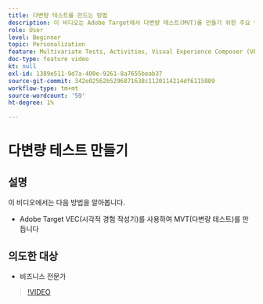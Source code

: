 ```yaml
---
title: 다변량 테스트를 만드는 방법
description: 이 비디오는 Adobe Target에서 다변량 테스트(MVT)를 만들기 위한 주요 워크플로를 안내합니다. MVT를 만들고 해석하는 단계에 대해 알아봅니다.
role: User
level: Beginner
topic: Personalization
feature: Multivariate Tests, Activities, Visual Experience Composer (VEC)
doc-type: feature video
kt: null
exl-id: 1389e511-9d7a-400e-9261-8a7655beab37
source-git-commit: 342e02562b5296871638c1120114214df6115809
workflow-type: tm+mt
source-wordcount: '59'
ht-degree: 1%

---
```


# 다변량 테스트 만들기

## 설명

이 비디오에서는 다음 방법을 알아봅니다.

* Adobe Target VEC(시각적 경험 작성기)를 사용하여 MVT(다변량 테스트)를 만듭니다

## 의도한 대상

* 비즈니스 전문가

>[!VIDEO](https://video.tv.adobe.com/v/17395/?quality=12)
